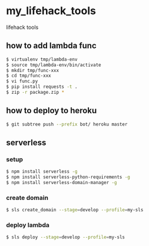 # my\_lifehack\_tools
lifehack tools

## how to add lambda func

```bash
$ virtualenv tmp/lambda-env
$ source tmp/lambda-env/bin/activate
$ mkdir tmp/func-xxx
$ cd tmp/func-xxx
$ vi func.py
$ pip install requests -t .
$ zip -r package.zip *
```

## how to deploy to heroku

```bash
$ git subtree push --prefix bot/ heroku master
```

## serverless

### setup

```bash
$ npm install serverless -g
$ npm install serverless-python-requirements -g
$ npm install serverless-domain-manager -g
```

### create domain

```bash
$ sls create_domain --stage=develop --profile=my-sls
```

### deploy lambda

```bash
$ sls deploy --stage=develop --profile=my-sls
```
